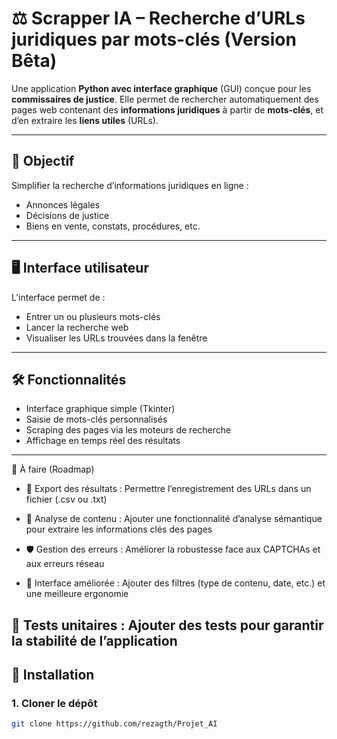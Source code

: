# ⚖️ Scrapper IA – Recherche d’URLs juridiques par mots-clés (Version Bêta)

Une application **Python avec interface graphique** (GUI) conçue pour les **commissaires de justice**. Elle permet de rechercher automatiquement des pages web contenant des **informations juridiques** à partir de **mots-clés**, et d’en extraire les **liens utiles** (URLs).

---

## 🎯 Objectif

Simplifier la recherche d’informations juridiques en ligne :
- Annonces légales
- Décisions de justice
- Biens en vente, constats, procédures, etc.

---

## 🖥️ Interface utilisateur

L’interface permet de :
- Entrer un ou plusieurs mots-clés
- Lancer la recherche web
- Visualiser les URLs trouvées dans la fenêtre


---

## 🛠️ Fonctionnalités

- Interface graphique simple (Tkinter)
- Saisie de mots-clés personnalisés
- Scraping des pages via les moteurs de recherche
- Affichage en temps réel des résultats

---
📝 À faire (Roadmap)

- 📂 Export des résultats : Permettre l’enregistrement des URLs dans un fichier (.csv ou .txt)

- 🧠 Analyse de contenu : Ajouter une fonctionnalité d’analyse sémantique pour extraire les informations clés des pages

- 🛡️ Gestion des erreurs : Améliorer la robustesse face aux CAPTCHAs et aux erreurs réseau

- 🧩 Interface améliorée : Ajouter des filtres (type de contenu, date, etc.) et une meilleure ergonomie

🧪 Tests unitaires : Ajouter des tests pour garantir la stabilité de l’application
---

## 🚀 Installation

### 1. Cloner le dépôt
```bash
git clone https://github.com/rezagth/Projet_AI
